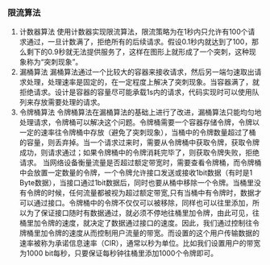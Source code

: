 ### 限流算法
1. 计数器算法
使用计数器实现限流算法，限流策略为在1秒内只允许有100个请求通过，一旦计数满了，拒绝所有的后续请求。假设0.1秒内就达到了100，那么剩下的0.9秒就无法提供服务了，这样在图形上就形成了一个突刺，这种现象称为“突刺现象”。
2. 漏桶算法
漏桶算法通过一个比较大的容器来接收请求，然后另一端匀速取出请求处理，处理速率是固定的，在一定程度上解决了突刺现象。当容器满了，就拒绝请求。设计是容器的容量尽可能承载1s内的请求，代码实现时可以使用队列来存放需要处理的请求。
3. 令牌桶算法
令牌桶算法在漏桶算法的基础上进行了改进，漏桶算法只能均匀地处理请求，令牌桶可以解决这个问题。令牌桶需要一个容器存储令牌，令牌以一定的速率往令牌桶中存放（避免了突刺现象），当桶中的令牌数量超过了桶的容量，则丢弃掉。当一个请求过来时，需要从令牌桶中获取令牌，获取令牌成功，则请求通过；如果令牌桶中的令牌消耗完毕了，则获取令牌失败，拒绝请求。
当网络设备衡量流量是否超过额定带宽时，需要查看令牌桶，而令牌桶中会放置一定数量的令牌，一个令牌允许接口发送或接收1bit数据（有时是1 Byte数据），当接口通过1bit数据后，同时也要从桶中移除一个令牌。当桶里没有令牌的时候，任何流量都被视为超过额定带宽,只有当桶中有令牌时，数据才可以通过接口。令牌桶中的令牌不仅仅可以被移除，同样也可以往里添加，所以为了保证接口随时有数据通过，就必须不停地往桶里加令牌，由此可见，往桶里加令牌的速度，就决定了数据通过接口的速度。因此，我们通过控制往令牌桶里加令牌的速度从而控制用户流量的带宽。而设置的这个用户传输数据的速率被称为承诺信息速率（CIR），通常以秒为单位。比如我们设置用户的带宽为1000  bit每秒，只要保证每秒钟往桶里添加1000个令牌即可。

